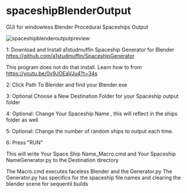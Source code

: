 
# spaceshipBlenderOutput
GUI for windowless Blender Procedural Spaceships Output

![spaceshipblenderoutputpreview](https://user-images.githubusercontent.com/238475/38341855-ff8bfe26-3837-11e8-9c1d-1e9aef1a210a.png)

 1: Download and Install a1studmuffin Spaceship Generator for Blender
https://github.com/a1studmuffin/SpaceshipGenerator

This program does not do that install. Learn how to from
https://youtu.be/0v9JOEaVJu4?t=34s

 2: Click Path To Blender and find your Blender.exe

 3: Optional Choose a New Destination Folder for your Spaceship output folder
 
 4: Optional: Change  Your Spaceship Name , this will reflect in the ships folder as well
 
 5: Optional: Change the number of random ships to output each time.
 
 6: Press "RUN"
 
This will write 
Your Space Ship Name_Macro.cmd and Your Spaceship NameGenerator.py to the Destination directory 
 
 The Macro.cmd executes faceless Blender and the Generator.py
 The Generator.py has specifics for the spaceship file names and clearing the blender scene for sequentil builds
 
